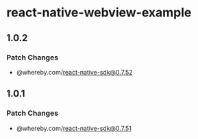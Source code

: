 # react-native-webview-example

## 1.0.2

### Patch Changes

- @whereby.com/react-native-sdk@0.7.52

## 1.0.1

### Patch Changes

- @whereby.com/react-native-sdk@0.7.51
